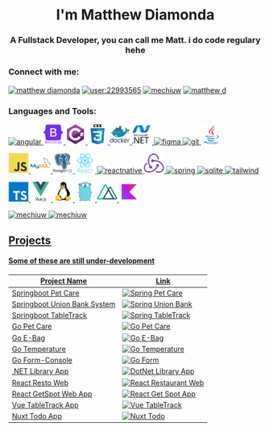 <h1 align="center">I'm Matthew Diamonda</h1>
<h3 align="center">A Fullstack Developer, you can call me Matt. i do code regulary hehe</h3>

<h3 align="left">Connect with me:</h3>
<p align="left">
<a href="https://www.linkedin.com/in/matthew-diamonda-6a63a6271" target="blank"><img align="center" src="https://raw.githubusercontent.com/rahuldkjain/github-profile-readme-generator/master/src/images/icons/Social/linked-in-alt.svg" alt="matthew diamonda" height="30" width="40" /></a>
<a href="https://stackoverflow.com/users/user:22993565" target="blank"><img align="center" src="https://raw.githubusercontent.com/rahuldkjain/github-profile-readme-generator/master/src/images/icons/Social/stack-overflow.svg" alt="user:22993565" height="30" width="40" /></a>
<a href="https://instagram.com/mechiuw" target="blank"><img align="center" src="https://raw.githubusercontent.com/rahuldkjain/github-profile-readme-generator/master/src/images/icons/Social/instagram.svg" alt="mechiuw" height="30" width="40" /></a>
<a href="https://dribbble.com/mechiuw" target="blank"><img align="center" src="https://raw.githubusercontent.com/rahuldkjain/github-profile-readme-generator/master/src/images/icons/Social/dribbble.svg" alt="matthew d" height="30" width="40" /></a>
</p>

<h3 align="left">Languages and Tools:</h3>
<p align="left"> <a href="https://angular.io" target="_blank" rel="noreferrer"> <img src="https://angular.io/assets/images/logos/angular/angular.svg" alt="angular" width="40" height="40"/> </a>  <a href="https://getbootstrap.com" target="_blank" rel="noreferrer"> <img src="https://raw.githubusercontent.com/devicons/devicon/master/icons/bootstrap/bootstrap-plain-wordmark.svg" alt="bootstrap" width="40" height="40"/> </a> <a href="https://www.w3schools.com/cs/" target="_blank" rel="noreferrer"> <img src="https://raw.githubusercontent.com/devicons/devicon/master/icons/csharp/csharp-original.svg" alt="csharp" width="40" height="40"/> </a> <a href="https://www.w3schools.com/css/" target="_blank" rel="noreferrer"> <img src="https://raw.githubusercontent.com/devicons/devicon/master/icons/css3/css3-original-wordmark.svg" alt="css3" width="40" height="40"/> </a> <a href="https://www.docker.com/" target="_blank" rel="noreferrer"> <img src="https://raw.githubusercontent.com/devicons/devicon/master/icons/docker/docker-original-wordmark.svg" alt="docker" width="40" height="40"/> </a> <a href="https://dotnet.microsoft.com/" target="_blank" rel="noreferrer"> <img src="https://raw.githubusercontent.com/devicons/devicon/master/icons/dot-net/dot-net-original-wordmark.svg" alt="dotnet" width="40" height="40"/> </a> <a href="https://www.figma.com/" target="_blank" rel="noreferrer"> <img src="https://www.vectorlogo.zone/logos/figma/figma-icon.svg" alt="figma" width="40" height="40"/> </a>  </a> <a href="https://git-scm.com/" target="_blank" rel="noreferrer"> <img src="https://www.vectorlogo.zone/logos/git-scm/git-scm-icon.svg" alt="git" width="40" height="40"/> </a> </a> <a href="https://www.java.com" target="_blank" rel="noreferrer"> <img src="https://raw.githubusercontent.com/devicons/devicon/master/icons/java/java-original.svg" alt="java" width="40" height="40"/> </a> 


<a href="https://developer.mozilla.org/en-US/docs/Web/JavaScript" target="_blank" rel="noreferrer"> <img src="https://raw.githubusercontent.com/devicons/devicon/master/icons/javascript/javascript-original.svg" alt="javascript" width="40" height="40"/> </a> <a href="https://www.mysql.com/" target="_blank" rel="noreferrer"> <img src="https://raw.githubusercontent.com/devicons/devicon/master/icons/mysql/mysql-original-wordmark.svg" alt="mysql" width="40" height="40"/> </a>  </a>  </a> <a href="https://www.postgresql.org" target="_blank" rel="noreferrer"> <img src="https://raw.githubusercontent.com/devicons/devicon/master/icons/postgresql/postgresql-original-wordmark.svg" alt="postgresql" width="40" height="40"/> </a> <a href="https://reactjs.org/" target="_blank" rel="noreferrer"> <img src="https://raw.githubusercontent.com/devicons/devicon/master/icons/react/react-original-wordmark.svg" alt="react" width="40" height="40"/> </a> <a href="https://reactnative.dev/" target="_blank" rel="noreferrer"> <img src="https://reactnative.dev/img/header_logo.svg" alt="reactnative" width="40" height="40"/> </a> <a href="https://redux.js.org" target="_blank" rel="noreferrer"> <img src="https://raw.githubusercontent.com/devicons/devicon/master/icons/redux/redux-original.svg" alt="redux" width="40" height="40"/> </a> </a> <a href="https://spring.io/" target="_blank" rel="noreferrer"> <img src="https://www.vectorlogo.zone/logos/springio/springio-icon.svg" alt="spring" width="40" height="40"/> </a> <a href="https://www.sqlite.org/" target="_blank" rel="noreferrer"> <img src="https://www.vectorlogo.zone/logos/sqlite/sqlite-icon.svg" alt="sqlite" width="40" height="40"/> </a> <a href="https://tailwindcss.com/" target="_blank" rel="noreferrer"> <img src="https://www.vectorlogo.zone/logos/tailwindcss/tailwindcss-icon.svg" alt="tailwind" width="40" height="40"/> </a> 

<a href="https://www.typescriptlang.org/" target="_blank" rel="noreferrer"> <img src="https://raw.githubusercontent.com/devicons/devicon/master/icons/typescript/typescript-original.svg" alt="typescript" width="40" height="40"/> </a> <a href="https://vuejs.org/" target="_blank" rel="noreferrer"> <img src="https://raw.githubusercontent.com/devicons/devicon/master/icons/vuejs/vuejs-original-wordmark.svg" alt="vuejs" width="40" height="40"/> </a> <a href="https://www.linux.org/" target="_blank" rel="noreferrer"> <img src="https://raw.githubusercontent.com/devicons/devicon/master/icons/linux/linux-original.svg" alt="linux" width="40" height="40"/> </a> <a href="https://www.golang.org/" target="_blank" rel="noreferrer"> <img src="https://raw.githubusercontent.com/devicons/devicon/master/icons/go/go-original.svg" alt="go" width="40" height="40"/> <a href="https://www.nuxtjs.org/" target="_blank" rel="noreferrer"> <img src="https://raw.githubusercontent.com/devicons/devicon/master/icons/nuxtjs/nuxtjs-original.svg" alt="nuxtjs" width="40" height="40"/> <a href="https://www.kotlin.org/" target="_blank" rel="noreferrer"> <img src="https://raw.githubusercontent.com/devicons/devicon/master/icons/kotlin/kotlin-original.svg" alt="kotlin" width="40" height="40"/></p>

<p><img align="start" src="https://github-readme-stats.vercel.app/api/top-langs?username=mechiuw&show_icons=true&theme=dark&title_color=ffffff&text_color=ffffff&locale=en&layout=compact" alt="mechiuw" /> <img align="end" src="https://github-readme-streak-stats.herokuapp.com/?user=mechiuw&" alt="mechiuw" /></p>

<h2>Projects</h2>
<h4>Some of these are still under-development</h4>

| Project Name  | Link |
| ------------- | ------------- |
| Springboot Pet Care | [![Spring Pet Care](https://img.shields.io/badge/Link-GitHub-green)](https://github.com/Mechiuw/Springboot.PetCare-Business-Service) |
| Springboot Union Bank System | [![Spring Union Bank](https://img.shields.io/badge/Link-GitHub-green)](https://github.com/Mechiuw/SpringBoot_Union-Bank-ATM-System) |
| Springboot TableTrack | [![Spring TableTrack](https://img.shields.io/badge/Link-GitHub-green)](https://github.com/Mechiuw/SpringBoot_TableTrack-Management-App) |
| Go Pet Care | [![Go Pet Care](https://img.shields.io/badge/Link-GitHub-blue)](https://github.com/Mechiuw/Go.Pet-Care) |
| Go E-Bag | [![Go E-Bag](https://img.shields.io/badge/Link-GitHub-blue)](https://github.com/Mechiuw/Go.E-Bag-System) |
| Go Temperature | [![Go Temperature](https://img.shields.io/badge/Link-GitHub-blue)](https://github.com/Mechiuw/Go.Temperature-Converter) |
| Go Form-Console | [![Go Form](https://img.shields.io/badge/Link-GitHub-blue)](https://github.com/Mechiuw/Go.Form-Console-System) |
| .NET Library App | [![DotNet Library App](https://img.shields.io/badge/Link-GitHub-purple)](https://github.com/Mechiuw/ASP.NET_Core_8-Enigpus-App) |
| React Resto Web | [![React Restaurant Web](https://img.shields.io/badge/Link-GitHub-darkblue)](https://github.com/Mechiuw/mini-project-react-restaurant-website) |
| React GetSpot Web App | [![React Get Spot App](https://img.shields.io/badge/Link-GitHub-darkblue)](https://github.com/Mechiuw/ReactJs_GetSpot-Placement-System-FE) |
| Vue TableTrack App | [![Vue TableTrack](https://img.shields.io/badge/Link-GitHub-lightgreen)](https://github.com/Mechiuw/Vue.TableTrack-Website-Back_Office) |
| Nuxt Todo App | [![Nuxt Todo](https://img.shields.io/badge/Link-GitHub-lightgreen)](https://github.com/Mechiuw/Nuxt.TodoApp) |


